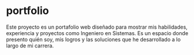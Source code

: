 # portfolio
Este proyecto es un portafolio web diseñado para mostrar mis habilidades, experiencia y proyectos como Ingeniero en Sistemas. Es un espacio donde presento quién soy, mis logros y las soluciones que he desarrollado a lo largo de mi carrera.
